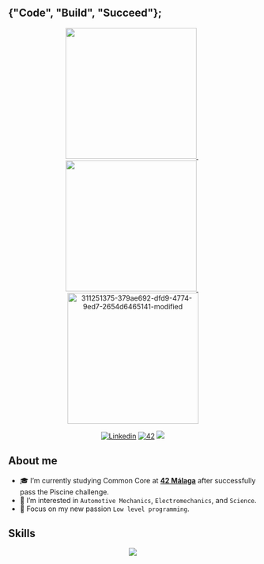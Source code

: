 ## {"Code", "Build", "Succeed"};

<p float="left" align="center">

  <a href="https://github.com/vcereced/piscina42">
    <img  width="265" src=https://github.com/vcereced/vcereced/assets/120835200/6ff9142e-aeaf-46e4-86b6-69cf3428f596>
  </a>
  &nbsp;
  
   <a href="https://github.com/vcereced/42-common-core">
     <img  width="265" src=https://github.com/vcereced/vcereced/assets/120835200/3b3e5983-99bb-4eaf-84cb-6340f1a111ff>
  </a>
  &nbsp;
  
  <a href="https://github.com/vcereced/Others">
  <img  width="265" src="https://github.com/vcereced/vcereced/assets/120835200/08071bbf-0247-4b58-baac-9650d79ca1d6" alt="311251375-379ae692-dfd9-4774-9ed7-2654d6465141-modified">
   </a>
</p>
 

<!---
SMALL ICONS
--->
<p align="center">
  <a href='https://www.linkedin.com/in/victor-cereceda' target="_blank"><img alt='Linkedin' src='https://img.shields.io/badge/LinkedIn-100000?style=flat&logo=Linkedin&logoColor=white&labelColor=0A66C2&color=0A66C2'/></a>
  </a>
  <a href='https://profile.intra.42.fr/users/vcereced' target="_blank"><img alt='42' src='https://img.shields.io/badge/Málaga-100000?style=flat&logo=42&logoColor=white&labelColor=000000&color=000000'/></a>
  </a>
  <img src="https://komarev.com/ghpvc/?username=vcereced&style=flat&color=blue">
</p>

## About me

- 🎓 I’m currently studying Common Core at [**42 Málaga**](https://www.42malaga.com) after successfully pass the Piscine challenge.
- 🧠 I’m interested in `Automotive Mechanics`, `Electromechanics`, and `Science`.
- 🚀  Focus on my new passion `Low level programming`.

<!---
BIG ICONS
--->
## Skills
<p align="center">
  <a href="https://skillicons.dev">
    <img src="https://skillicons.dev/icons?i=c,cpp,html,css,python,git,github,bash,linux,vim,vscode,markdown" />
  </a>
</p>
